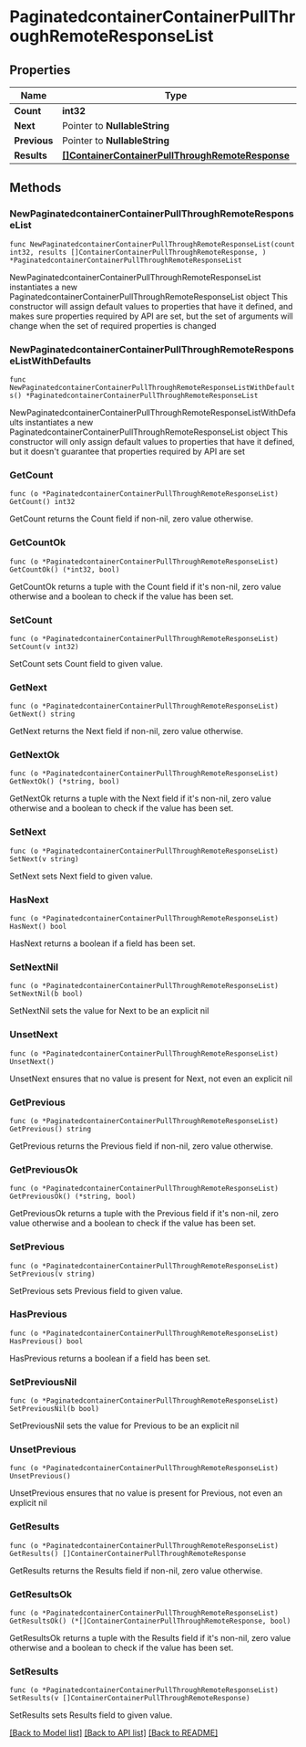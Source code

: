 # PaginatedcontainerContainerPullThroughRemoteResponseList

## Properties

Name | Type | Description | Notes
------------ | ------------- | ------------- | -------------
**Count** | **int32** |  | 
**Next** | Pointer to **NullableString** |  | [optional] 
**Previous** | Pointer to **NullableString** |  | [optional] 
**Results** | [**[]ContainerContainerPullThroughRemoteResponse**](ContainerContainerPullThroughRemoteResponse.md) |  | 

## Methods

### NewPaginatedcontainerContainerPullThroughRemoteResponseList

`func NewPaginatedcontainerContainerPullThroughRemoteResponseList(count int32, results []ContainerContainerPullThroughRemoteResponse, ) *PaginatedcontainerContainerPullThroughRemoteResponseList`

NewPaginatedcontainerContainerPullThroughRemoteResponseList instantiates a new PaginatedcontainerContainerPullThroughRemoteResponseList object
This constructor will assign default values to properties that have it defined,
and makes sure properties required by API are set, but the set of arguments
will change when the set of required properties is changed

### NewPaginatedcontainerContainerPullThroughRemoteResponseListWithDefaults

`func NewPaginatedcontainerContainerPullThroughRemoteResponseListWithDefaults() *PaginatedcontainerContainerPullThroughRemoteResponseList`

NewPaginatedcontainerContainerPullThroughRemoteResponseListWithDefaults instantiates a new PaginatedcontainerContainerPullThroughRemoteResponseList object
This constructor will only assign default values to properties that have it defined,
but it doesn't guarantee that properties required by API are set

### GetCount

`func (o *PaginatedcontainerContainerPullThroughRemoteResponseList) GetCount() int32`

GetCount returns the Count field if non-nil, zero value otherwise.

### GetCountOk

`func (o *PaginatedcontainerContainerPullThroughRemoteResponseList) GetCountOk() (*int32, bool)`

GetCountOk returns a tuple with the Count field if it's non-nil, zero value otherwise
and a boolean to check if the value has been set.

### SetCount

`func (o *PaginatedcontainerContainerPullThroughRemoteResponseList) SetCount(v int32)`

SetCount sets Count field to given value.


### GetNext

`func (o *PaginatedcontainerContainerPullThroughRemoteResponseList) GetNext() string`

GetNext returns the Next field if non-nil, zero value otherwise.

### GetNextOk

`func (o *PaginatedcontainerContainerPullThroughRemoteResponseList) GetNextOk() (*string, bool)`

GetNextOk returns a tuple with the Next field if it's non-nil, zero value otherwise
and a boolean to check if the value has been set.

### SetNext

`func (o *PaginatedcontainerContainerPullThroughRemoteResponseList) SetNext(v string)`

SetNext sets Next field to given value.

### HasNext

`func (o *PaginatedcontainerContainerPullThroughRemoteResponseList) HasNext() bool`

HasNext returns a boolean if a field has been set.

### SetNextNil

`func (o *PaginatedcontainerContainerPullThroughRemoteResponseList) SetNextNil(b bool)`

 SetNextNil sets the value for Next to be an explicit nil

### UnsetNext
`func (o *PaginatedcontainerContainerPullThroughRemoteResponseList) UnsetNext()`

UnsetNext ensures that no value is present for Next, not even an explicit nil
### GetPrevious

`func (o *PaginatedcontainerContainerPullThroughRemoteResponseList) GetPrevious() string`

GetPrevious returns the Previous field if non-nil, zero value otherwise.

### GetPreviousOk

`func (o *PaginatedcontainerContainerPullThroughRemoteResponseList) GetPreviousOk() (*string, bool)`

GetPreviousOk returns a tuple with the Previous field if it's non-nil, zero value otherwise
and a boolean to check if the value has been set.

### SetPrevious

`func (o *PaginatedcontainerContainerPullThroughRemoteResponseList) SetPrevious(v string)`

SetPrevious sets Previous field to given value.

### HasPrevious

`func (o *PaginatedcontainerContainerPullThroughRemoteResponseList) HasPrevious() bool`

HasPrevious returns a boolean if a field has been set.

### SetPreviousNil

`func (o *PaginatedcontainerContainerPullThroughRemoteResponseList) SetPreviousNil(b bool)`

 SetPreviousNil sets the value for Previous to be an explicit nil

### UnsetPrevious
`func (o *PaginatedcontainerContainerPullThroughRemoteResponseList) UnsetPrevious()`

UnsetPrevious ensures that no value is present for Previous, not even an explicit nil
### GetResults

`func (o *PaginatedcontainerContainerPullThroughRemoteResponseList) GetResults() []ContainerContainerPullThroughRemoteResponse`

GetResults returns the Results field if non-nil, zero value otherwise.

### GetResultsOk

`func (o *PaginatedcontainerContainerPullThroughRemoteResponseList) GetResultsOk() (*[]ContainerContainerPullThroughRemoteResponse, bool)`

GetResultsOk returns a tuple with the Results field if it's non-nil, zero value otherwise
and a boolean to check if the value has been set.

### SetResults

`func (o *PaginatedcontainerContainerPullThroughRemoteResponseList) SetResults(v []ContainerContainerPullThroughRemoteResponse)`

SetResults sets Results field to given value.



[[Back to Model list]](../README.md#documentation-for-models) [[Back to API list]](../README.md#documentation-for-api-endpoints) [[Back to README]](../README.md)


